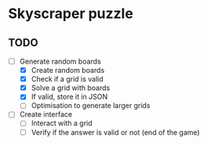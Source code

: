 # Skyscraper puzzle

## TODO
- [ ] Generate random boards
    - [x] Create random boards
    - [x] Check if a grid is valid
    - [x] Solve a grid with boards
    - [x] If valid, store it in JSON
    - [ ] Optimisation to generate larger grids

- [ ] Create interface
    - [ ] Interact with a grid
    - [ ] Verify if the answer is valid or not (end of the game)
